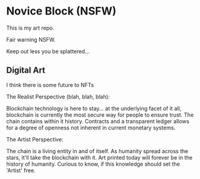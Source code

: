 # Novice Block (NSFW)

This is my art repo.

Fair warning NSFW.

Keep out less you be splattered...

## Digital Art

I think there is some future to NFTs

The Realist Perspective (blah, blah, blah):

Blockchain technology is here to stay... at the underlying facet of it all, blockchain is currently the most secure way for people to ensure trust. The chain contains within it history. Contracts and a transparent ledger allows for a degree of openness not inherent in current monetary systems.

The Artist Perspective:

The chain is a living entity in and of itself. As humanity spread across the stars, it'll take the blockchain with it. Art printed today will forever be in the history of humanity. Curious to know, if this knowledge should set the 'Artist' free.